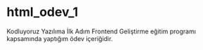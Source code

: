 # html_odev_1
Kodluyoruz Yazılıma İlk Adım Frontend Geliştirme eğitim programı kapsamında yaptığım ödev içeriğidir.
